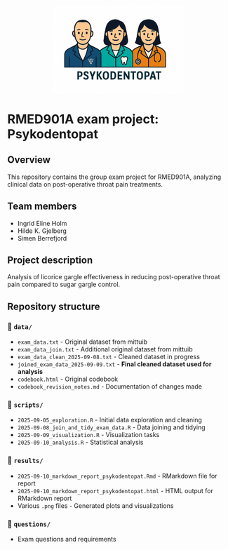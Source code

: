 <p align="center">
  <img src="./psykodentopat_image.png" alt="Alt text" width="300">
</p>

# RMED901A exam project: Psykodentopat

## Overview
This repository contains the group exam project for RMED901A, analyzing clinical data on post-operative throat pain treatments.

## Team members
- Ingrid Eline Holm
- Hilde K. Gjelberg
- Simen Berrefjord

## Project description
Analysis of licorice gargle effectiveness in reducing post-operative throat pain compared to sugar gargle control.

## Repository structure

### 📁 `data/`
- `exam_data.txt` - Original dataset from mittuib
- `exam_data_join.txt` - Additional original dataset from mittuib
- `exam_data_clean_2025-09-08.txt` - Cleaned dataset in progress 
- `joined_exam_data_2025-09-09.txt` - **Final cleaned dataset used for analysis**
- `codebook.html` - Original codebook
- `codebook_revision_notes.md` - Documentation of changes made

### 📁 `scripts/`
- `2025-09-05_exploration.R` - Initial data exploration and cleaning
- `2025-09-08_join_and_tidy_exam_data.R` - Data joining and tidying
- `2025-09-09_visualization.R` - Visualization tasks
- `2025-09-10_analysis.R` - Statistical analysis

### 📁 `results/`
- `2025-09-10_markdown_report_psykodentopat.Rmd` - RMarkdown file for report
- `2025-09-10_markdown_report_psykodentopat.html` - HTML output for RMarkdown report
- Various `.png` files - Generated plots and visualizations

### 📁 `questions/`
- Exam questions and requirements
